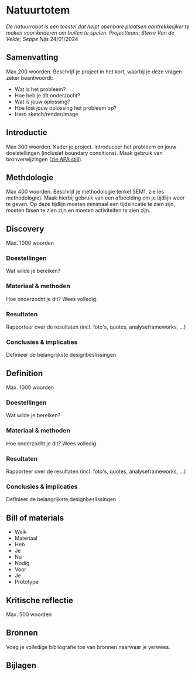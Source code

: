 # Natuurtotem

*De natuurrobot is een toestel dat helpt openbare plaatsen aantrekkelijker te maken voor kinderen om buiten te spelen.*
*Projectteam: Sterre Van de Velde; Seppe Nijs*
24/01/2024

## Samenvatting
Max 200 woorden. Beschrijf je project in het kort, waarbij je deze vragen zeker beantwoordt:

- Wat is het probleem?
- Hoe heb je dit onderzocht?
- Wat is jouw oplossing?
- Hoe lost jouw oplossing het probleem op?
- Hero sketch/render/image

## Introductie
Max 300 woorden.
Kader je project. Introduceer het probleem en jouw doelstellingen (inclusief boundary conditions).
Maak gebruik van bronverwijzingen ([zie APA stijl](https://www.scribbr.nl/category/apa-stijl/)).

## Methdologie
Max 400 woorden. Beschrijf je methodologie (enkel SEM1, zie les methodologie). Maak hierbij gebruik van een afbeelding om je tijdlijn weer te geven. Op deze tijdlijn moeten minimaal een tijdsincatie te zien zijn, moeten fasen te zien zijn en moeten activiteiten te zien zijn.

## Discovery
Max. 1000 woorden
### Doestellingen
Wat wilde je bereiken?
### Materiaal & methoden
Hoe onderzocht je dit? Wees volledig.
### Resultaten
Rapporteer over de resultaten (incl. foto's, quotes, analyseframeworks, ...)
### Conclusies & implicaties
Definieer de belangrijkste designbeslissingen

## Definition
Max. 1000 woorden
### Doestellingen
Wat wilde je bereiken?
### Materiaal & methoden
Hoe onderzocht je dit? Wees volledig.
### Resultaten
Rapporteer over de resultaten (incl. foto's, quotes, analyseframeworks, ...)
### Conclusies & implicaties
Definieer de belangrijkste designbeslissingen

## Bill of materials
- Welk
- Materiaal
- Heb
- Je
- Nu
- Nodig
- Voor
- Je
- Prototype

## Kritische reflectie
Max. 500 woorden

## Bronnen
Voeg je volledige bibliografie toe van bronnen naarwaar je verwees.

## Bijlagen
